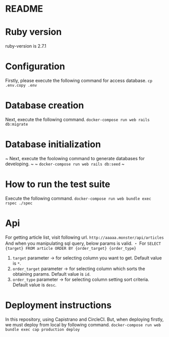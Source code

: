 # README
# Ruby version
  ruby-version is 2.7.1

# Configuration
  Firstly, please execute the following command for access database.
    `cp .env.copy .env`

# Database creation
  Next, execute the following command.
    `docker-compose run web rails db:migrate`
  
# Database initialization
  ~ Next, execute the foolowing command to generate databases for developing. ~
    ~ `docker-compose run web rails db:seed` ~

# How to run the test suite
  Execute the following command.
    `docker-compose run web bundle exec rspec ./spec`

# Api
  For getting article list, visit following url.
    `http://aaaaa.monster/api/articles`
  And when you manipulating sql query, below params is valid.
    ・ For `SELECT {target} FROM article ORDER BY {order_target} {order_type}`
   1. `target` parameter -> for selecting column you want to get. Default value is `*`.
   2. `order_target` parameter -> for selecting column which sorts the obtaining params. Default value is `id`.
   3. `order_type` parameter -> for selecting column setting sort criteria. Default value is `desc`.
  
# Deployment instructions
  In this repository, using Capistrano and CircleCI.
  But, when deploying firstly, we must deploy from local by following command.
    `docker-compose run web bundle exec cap production deploy`
